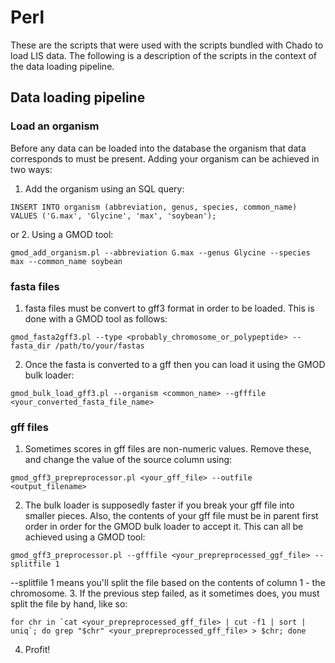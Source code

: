 Perl
====
These are the scripts that were used with the scripts bundled with Chado to load LIS data. The following is a description of the scripts in the context of the data loading pipeline.

## Data loading pipeline

### Load an organism
Before any data can be loaded into the database the organism that data corresponds to must be present. Adding your organism can be achieved in two ways:
1. Add the organism using an SQL query:
```
INSERT INTO organism (abbreviation, genus, species, common_name) VALUES ('G.max', 'Glycine', 'max', 'soybean');
```
or
2. Using a GMOD tool:
```
gmod_add_organism.pl --abbreviation G.max --genus Glycine --species max --common_name soybean
```

### fasta files
1. fasta files must be convert to gff3 format in order to be loaded. This is done with a GMOD tool as follows:
```
gmod_fasta2gff3.pl --type <probably_chromosome_or_polypeptide> --fasta_dir /path/to/your/fastas
```

2. Once the fasta is converted to a gff then you can load it using the GMOD bulk loader:
```
gmod_bulk_load_gff3.pl --organism <common_name> --gfffile <your_converted_fasta_file_name>
```

### gff files
1. Sometimes scores in gff files are non-numeric values. Remove these, and change the value of the source column using:
```
gmod_gff3_prepreprocessor.pl <your_gff_file> --outfile <output_filename>
```
2. The bulk loader is supposedly faster if you break your gff file into smaller pieces. Also, the contents of your gff file must be in parent first order in order for the GMOD bulk loader to accept it. This can all be achieved using a GMOD tool:
```
gmod_gff3_preprocessor.pl --gfffile <your_prepreprocessed_ggf_file> --splitfile 1
```
--splitfile 1 means you'll split the file based on the contents of column 1 - the chromosome.
3. If the previous step failed, as it sometimes does, you must split the file by hand, like so:
```
for chr in `cat <your_prepreprocessed_gff_file> | cut -f1 | sort | uniq`; do grep "$chr" <your_prepreprocessed_gff_file> > $chr; done
```
4. Profit!
